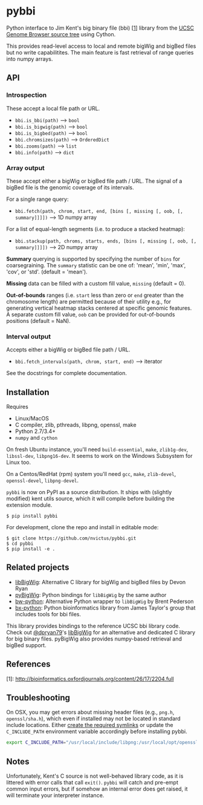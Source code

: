 # pybbi #

Python interface to Jim Kent's big binary file (bbi) \[[1](#ref1)\] library from the [UCSC Genome Browser source tree](https://github.com/ucscGenomeBrowser/kent) using Cython.

This provides read-level access to local and remote bigWig and bigBed files but no write capabilitites. The main feature is fast retrieval of range queries into numpy arrays.

## API ##

### Introspection

These accept a local file path or URL.

- `bbi.is_bbi(path)` --> `bool`
- `bbi.is_bigwig(path)` --> `bool`
- `bbi.is_bigbed(path)` --> `bool`
- `bbi.chromsizes(path)` --> `OrderedDict`
- `bbi.zooms(path)` --> `list`
- `bbi.info(path)` --> `dict`

### Array output

These accept either a bigWig or bigBed file path / URL. The signal of a bigBed file is the genomic coverage of its intervals.

For a single range query:
- `bbi.fetch(path, chrom, start, end, [bins [, missing [, oob, [, summary]]]])` --> 1D numpy array

For a list of equal-length segments (i.e. to produce a stacked heatmap):
- `bbi.stackup(path, chroms, starts, ends, [bins [, missing [, oob, [, summary]]]])` --> 2D numpy array

**Summary** querying is supported by specifying the number of `bins` for coarsegraining. The `summary` statistic can be one of: 'mean', 'min', 'max', 'cov', or 'std'. (default = 'mean').

**Missing** data can be filled with a custom fill value, `missing` (default = 0). 

**Out-of-bounds** ranges (i.e. `start` less than zero or `end` greater than the chromosome length) are permitted because of their utility e.g., for generating vertical heatmap stacks centered at specific genomic features. A separate custom fill value, `oob` can be provided for out-of-bounds positions (default = NaN).

### Interval output

Accepts either a bigWig or bigBed file path / URL.

- `bbi.fetch_intervals(path, chrom, start, end)` --> iterator


See the docstrings for complete documentation.


## Installation ##

Requires
- Linux/MacOS
- C compiler, zlib, pthreads, libpng, openssl, make
- Python 2.7/3.4+
- `numpy` and `cython`

On fresh Ubuntu instance, you'll need `build-essential`, `make`, `zlib1g-dev`, `libssl-dev`, `libpng16-dev`. It seems to work on the Windows Subsystem for Linux too.

On a Centos/RedHat (rpm) system you'll need `gcc`, `make`, `zlib-devel`, `openssl-devel`, `libpng-devel`.

`pybbi` is now on PyPI as a source distribution. It ships with (slightly modified) kent utils source, which it will compile before building the extension module.

```
$ pip install pybbi
```

For development, clone the repo and install in editable mode:

```
$ git clone https://github.com/nvictus/pybbi.git
$ cd pybbi
$ pip install -e .
```

## Related projects ##

- [libBigWig](https://github.com/dpryan79/libBigWig): Alternative C library for bigWig and bigBed files by Devon Ryan
- [pyBigWig](https://github.com/dpryan79/pyBigWig): Python bindings for `libBigWig` by the same author
- [bw-python](https://github.com/brentp/bw-python): Alternative Python wrapper to `libBigWig` by Brent Pederson
- [bx-python](https://github.com/bxlab/bx-python): Python bioinformatics library from James Taylor's group that includes tools for bbi files.

This library provides bindings to the reference UCSC bbi library code. Check out [@dpryan79](https://github.com/dpryan79)'s [libBigWig](https://github.com/dpryan79/libBigWig) for an alternative and dedicated C library for big binary files. pyBigWig also provides numpy-based retrieval and bigBed support.

## References ##

<a id="ref1">[1]</a>: http://bioinformatics.oxfordjournals.org/content/26/17/2204.full

## Troubleshooting ##

On OSX, you may get errors about missing header files (e.g., `png.h`, `openssl/sha.h`), which even if installed may not be located in standard include locations. Either [create the required symlinks](https://www.anintegratedworld.com/mac-osx-fatal-error-opensslsha-h-file-not-found/) or update the `C_INCLUDE_PATH` environment variable accordingly before installing pybbi.

```bash
export C_INCLUDE_PATH="/usr/local/include/libpng:/usr/local/opt/openssl/include:$C_INCLUDE_PATH"
```

## Notes

Unfortunately, Kent's C source is not well-behaved library code, as it is littered with error calls that call `exit()`. `pybbi` will catch and pre-empt common input errors, but if somehow an internal error does get raised, it will terminate your interpreter instance.
